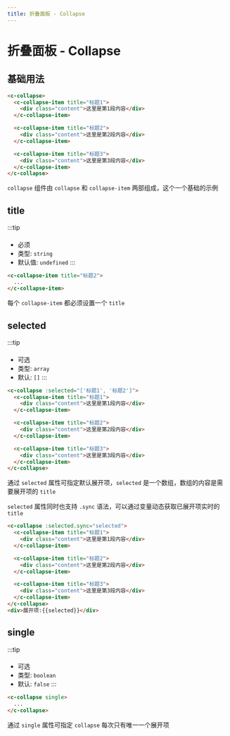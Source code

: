 ```yaml
---
title: 折叠面板 - Collapse 
---
```


# 折叠面板 - Collapse

基础用法
---

<ClientOnly>
<collapse-collapse-demo></collapse-collapse-demo>
</ClientOnly>

```html
<c-collapse>
  <c-collapse-item title="标题1">
    <div class="content">这里是第1段内容</div>
  </c-collapse-item>

  <c-collapse-item title="标题2">
    <div class="content">这里是第2段内容</div>
  </c-collapse-item>

  <c-collapse-item title="标题3">
    <div class="content">这里是第3段内容</div>
  </c-collapse-item>
</c-collapse>
```

`collapse` 组件由 `collapse` 和 `collapse-item` 两部组成，这个一个基础的示例

title
---

:::tip
####
* 必须
* 类型: `string`
* 默认值: `undefined`
:::

```html
<c-collapse-item title="标题2">
  ...
</c-collapse-item>
```

每个 `collapse-item` 都必须设置一个 `title` 

selected
---

:::tip
####
* 可选
* 类型: `array`
* 默认: `[]`
:::

<ClientOnly>
<collapse-collapse-selected></collapse-collapse-selected>
</ClientOnly>

```html
<c-collapse :selected="['标题1', '标题2']">
  <c-collapse-item title="标题1">
    <div class="content">这里是第1段内容</div>
  </c-collapse-item>

  <c-collapse-item title="标题2">
    <div class="content">这里是第2段内容</div>
  </c-collapse-item>

  <c-collapse-item title="标题3">
    <div class="content">这里是第3段内容</div>
  </c-collapse-item>
</c-collapse>
```

通过 `selected` 属性可指定默认展开项，`selected` 是一个数组，数组的内容是需要展开项的 `title`

`selected` 属性同时也支持 `.sync` 语法，可以通过变量动态获取已展开项实时的 `title`

<collapse-collapse-sync></collapse-collapse-sync>

```html
<c-collapse :selected.sync="selected">
  <c-collapse-item title="标题1">
    <div class="content">这里是第1段内容</div>
  </c-collapse-item>

  <c-collapse-item title="标题2">
    <div class="content">这里是第2段内容</div>
  </c-collapse-item>

  <c-collapse-item title="标题3">
    <div class="content">这里是第3段内容</div>
  </c-collapse-item>
</c-collapse>
<div>展开项:{{selected}}</div>
```


single
---


:::tip
####
* 可选
* 类型: `boolean`
* 默认: `false`
:::

<ClientOnly>
<collapse-collapse-single></collapse-collapse-single>
</ClientOnly>

```html
<c-collapse single>
  ...
</c-collapse>
```

通过 `single` 属性可指定 `collapse` 每次只有唯一一个展开项